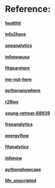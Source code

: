 


Reference:  
=======

#### [healthit](http://healthit.somee.com)
#### [info2have](http://info2have.000webhostapp.com)
#### [oneanalytics](http://oneanalytics.weebly.com)
#### [infonowusa](http://infonowusa.wordpress.com)
#### [fitgearstore](http://zzz.wixsite.com/fitgearstore)
#### [me-not-here](http://me-not-here.weebly.com)
#### [pythonanywhere](http://zzz.pythonanywhere.com)
#### [r28joy](http://r28joy.herokuapp.com)
#### [young-retreat-68939](http://young-retreat-68939.herokuapp.com)
#### [freeanalytics](http://freeanalytics.000webhostapp.com)
#### [energyflow](http://energyflow.000webhostapp.com)
#### [fitanalytics](http://fitanalytics.000webhostapp.com)
#### [infonow](http://infonow.x10host.com) 
#### [pythonshowcase](http://pythonshowcase.infonow.x10host.com)
#### [life_unscripted](https://github.com/zzz/life_unscripted)

